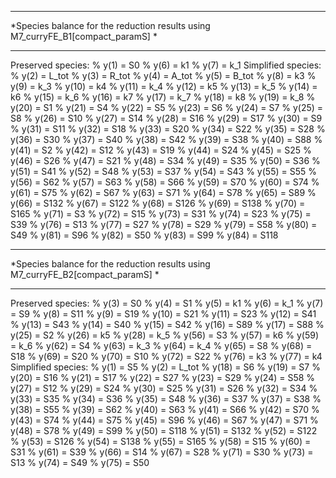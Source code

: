 ********************************************************************************
*Species balance for the reduction results using M7_curryFE_B1[compact_paramS] *       
********************************************************************************    
Preserved species:
%     y(1) = S0
%     y(6) = k1
%     y(7) = k_1
Simplified species:
%     y(2) = L_tot
%     y(3) = R_tot
%     y(4) = A_tot
%     y(5) = B_tot
%     y(8) = k3
%     y(9) = k_3
%     y(10) = k4
%     y(11) = k_4
%     y(12) = k5
%     y(13) = k_5
%     y(14) = k6
%     y(15) = k_6
%     y(16) = k7
%     y(17) = k_7
%     y(18) = k8
%     y(19) = k_8
%     y(20) = S1
%     y(21) = S4
%     y(22) = S5
%     y(23) = S6
%     y(24) = S7
%     y(25) = S8
%     y(26) = S10
%     y(27) = S14
%     y(28) = S16
%     y(29) = S17
%     y(30) = S9
%     y(31) = S11
%     y(32) = S18
%     y(33) = S20
%     y(34) = S22
%     y(35) = S28
%     y(36) = S30
%     y(37) = S40
%     y(38) = S42
%     y(39) = S38
%     y(40) = S88
%     y(41) = S2
%     y(42) = S12
%     y(43) = S19
%     y(44) = S24
%     y(45) = S25
%     y(46) = S26
%     y(47) = S21
%     y(48) = S34
%     y(49) = S35
%     y(50) = S36
%     y(51) = S41
%     y(52) = S48
%     y(53) = S37
%     y(54) = S43
%     y(55) = S55
%     y(56) = S62
%     y(57) = S63
%     y(58) = S66
%     y(59) = S70
%     y(60) = S74
%     y(61) = S75
%     y(62) = S67
%     y(63) = S71
%     y(64) = S78
%     y(65) = S89
%     y(66) = S132
%     y(67) = S122
%     y(68) = S126
%     y(69) = S138
%     y(70) = S165
%     y(71) = S3
%     y(72) = S15
%     y(73) = S31
%     y(74) = S23
%     y(75) = S39
%     y(76) = S13
%     y(77) = S27
%     y(78) = S29
%     y(79) = S58
%     y(80) = S49
%     y(81) = S96
%     y(82) = S50
%     y(83) = S99
%     y(84) = S118
********************************************************************************
*Species balance for the reduction results using M7_curryFE_B2[compact_paramS] *       
********************************************************************************
Preserved species:
%     y(3) = S0
%     y(4) = S1
%     y(5) = k1
%     y(6) = k_1
%     y(7) = S9
%     y(8) = S11
%     y(9) = S19
%     y(10) = S21
%     y(11) = S23
%     y(12) = S41
%     y(13) = S43
%     y(14) = S40
%     y(15) = S42
%     y(16) = S89
%     y(17) = S88
%     y(25) = S2
%     y(26) = k5
%     y(28) = k_5
%     y(56) = S3
%     y(57) = k6
%     y(59) = k_6
%     y(62) = S4
%     y(63) = k_3
%     y(64) = k_4
%     y(65) = S8
%     y(68) = S18
%     y(69) = S20
%     y(70) = S10
%     y(72) = S22
%     y(76) = k3
%     y(77) = k4
Simplified species:
%     y(1) = S5
%     y(2) = L_tot
%     y(18) = S6
%     y(19) = S7
%     y(20) = S16
%     y(21) = S17
%     y(22) = S27
%     y(23) = S29
%     y(24) = S58
%     y(27) = S12
%     y(29) = S24
%     y(30) = S25
%     y(31) = S26
%     y(32) = S34
%     y(33) = S35
%     y(34) = S36
%     y(35) = S48
%     y(36) = S37
%     y(37) = S38
%     y(38) = S55
%     y(39) = S62
%     y(40) = S63
%     y(41) = S66
%     y(42) = S70
%     y(43) = S74
%     y(44) = S75
%     y(45) = S96
%     y(46) = S67
%     y(47) = S71
%     y(48) = S78
%     y(49) = S99
%     y(50) = S118
%     y(51) = S132
%     y(52) = S122
%     y(53) = S126
%     y(54) = S138
%     y(55) = S165
%     y(58) = S15
%     y(60) = S31
%     y(61) = S39
%     y(66) = S14
%     y(67) = S28
%     y(71) = S30
%     y(73) = S13
%     y(74) = S49
%     y(75) = S50